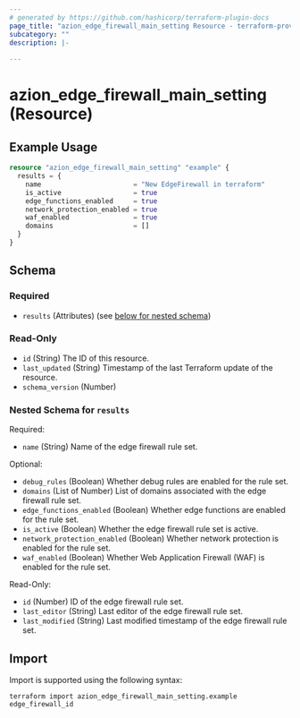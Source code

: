 ```yaml
---
# generated by https://github.com/hashicorp/terraform-plugin-docs
page_title: "azion_edge_firewall_main_setting Resource - terraform-provider-azion"
subcategory: ""
description: |-
  
---
```


# azion_edge_firewall_main_setting (Resource)



## Example Usage

```terraform
resource "azion_edge_firewall_main_setting" "example" {
  results = {
    name                       = "New EdgeFirewall in terraform"
    is_active                  = true
    edge_functions_enabled     = true
    network_protection_enabled = true
    waf_enabled                = true
    domains                    = []
  }
}
```

<!-- schema generated by tfplugindocs -->
## Schema

### Required

- `results` (Attributes) (see [below for nested schema](#nestedatt--results))

### Read-Only

- `id` (String) The ID of this resource.
- `last_updated` (String) Timestamp of the last Terraform update of the resource.
- `schema_version` (Number)

<a id="nestedatt--results"></a>
### Nested Schema for `results`

Required:

- `name` (String) Name of the edge firewall rule set.

Optional:

- `debug_rules` (Boolean) Whether debug rules are enabled for the rule set.
- `domains` (List of Number) List of domains associated with the edge firewall rule set.
- `edge_functions_enabled` (Boolean) Whether edge functions are enabled for the rule set.
- `is_active` (Boolean) Whether the edge firewall rule set is active.
- `network_protection_enabled` (Boolean) Whether network protection is enabled for the rule set.
- `waf_enabled` (Boolean) Whether Web Application Firewall (WAF) is enabled for the rule set.

Read-Only:

- `id` (Number) ID of the edge firewall rule set.
- `last_editor` (String) Last editor of the edge firewall rule set.
- `last_modified` (String) Last modified timestamp of the edge firewall rule set.

## Import

Import is supported using the following syntax:

```shell
terraform import azion_edge_firewall_main_setting.example edge_firewall_id
```
